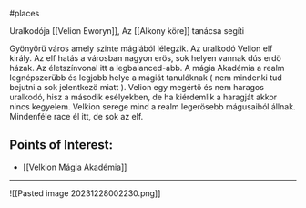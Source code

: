 #places 

Uralkodója [[Velion Eworyn]], Az [[Alkony köre]] tanácsa segíti

Gyönyörü város amely szinte mágiából lélegzik. Az uralkodó Velion elf király. Az elf hatás a városban nagyon erös, sok helyen vannak dús erdö házak. Az életszínvonal itt a legbalanced-abb. A mágia Akadémia a realm legnépszerübb és legjobb helye a mágiát tanulóknak ( nem mindenki tud bejutni a sok jelentkezö miatt ). Velion egy megértö és nem haragos uralkodó, hisz a második esélyekben, de ha kiérdemlik a haragját akkor nincs kegyelem. Velkion serege mind a realm legerösebb mágusaiból állnak. Mindenféle race él itt, de sok az elf.

## Points of Interest:
- [[Velkion Mágia Akadémia]]

---
 ![[Pasted image 20231228002230.png]]